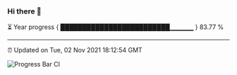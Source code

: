 ### Hi there 👋

⏳ Year progress { █████████████████████████▁▁▁▁▁ } 83.77 %

---

⏰ Updated on Tue, 02 Nov 2021 18:12:54 GMT

![Progress Bar CI](https://github.com/liununu/liununu/workflows/Progress%20Bar%20CI/badge.svg)
